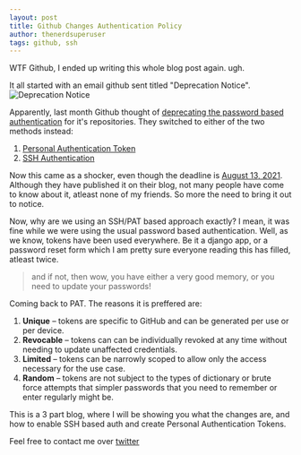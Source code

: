 ```yaml
---
layout: post
title: Github Changes Authentication Policy
author: thenerdsuperuser
tags: github, ssh
---
```


WTF Github, I ended up writing this whole blog post again. ugh.

It all started with an email github sent titled "Deprecation Notice".
![Deprecation Notice](https://thenerdsuperuser.xyz/assets/images/deprecation_mail.png "Scary, isn't it?")

Apparently, last month Github thought of [deprecating the password based authentication](https://github.blog/2020-12-15-token-authentication-requirements-for-git-operations/) for it's repositories. They switched to either of the two methods instead:   
1. [Personal Authentication Token](https://docs.github.com/en/free-pro-team@latest/github/authenticating-to-github/creating-a-personal-access-token)   
2. [SSH Authentication](https://docs.github.com/en/free-pro-team@latest/github/authenticating-to-github/connecting-to-github-with-ssh)   

Now this came as a shocker, even though the deadline is [August 13, 2021](https://github.blog/2020-12-15-token-authentication-requirements-for-git-operations/#:~:text=Beginning,2021). Although they have published it on their blog, not many people have come to know about it, atleast none of my friends. So more the need to bring it out to notice.

Now, why are we using an SSH/PAT based approach exactly? I mean, it was fine while we were using the usual password based authentication. Well, as we know, tokens have been used everywhere. Be it a django app, or a password reset form which I am pretty sure everyone reading this has filled, atleast twice.
> and if not, then wow, you have either a very good memory, or you need to update your passwords!

Coming back to PAT. The reasons it is preffered are:   
1. **Unique** – tokens are specific to GitHub and can be generated per use or per device.   
2. **Revocable** – tokens can can be individually revoked at any time without needing to update unaffected credentials.   
3. **Limited** – tokens can be narrowly scoped to allow only the access necessary for the use case.   
4. **Random** – tokens are not subject to the types of dictionary or brute force attempts that simpler passwords that you need to remember or enter regularly might be.   

This is a 3 part blog, where I will be showing you what the changes are, and how to enable SSH based auth and create Personal Authentication Tokens. 

Feel free to contact me over [twitter](https://twitter.com/vimoveremacs)

